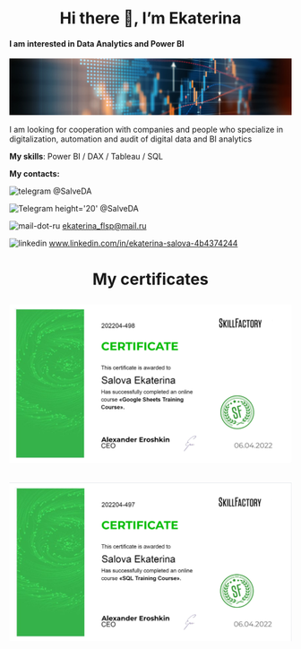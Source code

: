 <h1 align="center">Hi there 👋, I’m Ekaterina</a>


#### I am interested in Data Analytics and Power BI
![I am interested in Data Analytics and Power BI](https://github.com/SalveDA/Hello/blob/main/hero-banner.jpg)

I am looking for cooperation with companies and people who specialize in digitalization, automation and audit of digital data and BI analytics

**My skills**: Power BI / DAX / Tableau / SQL

**My contacts:**

<img src='https://cdn.jsdelivr.net/npm/simple-icons@3.0.1/icons/telegram.svg' alt='telegram' height='20'> @SalveDA

![Telegram](https://cdn.jsdelivr.net/npm/simple-icons@3.0.1/icons/telegram.svg') height='20' @SalveDA

<img src='https://cdn.jsdelivr.net/npm/simple-icons@3.0.1/icons/mail-dot-ru.svg' alt='mail-dot-ru' height='20'>  ekaterina_flsp@mail.ru

<img src='https://cdn.jsdelivr.net/npm/simple-icons@3.0.1/icons/linkedin.svg' alt='linkedin' height='20'> www.linkedin.com/in/ekaterina-salova-4b4374244


<!---
SalveDA/SalveDA is a ✨ special ✨ repository because its `README.md` (this file) appears on your GitHub profile.
You can click the Preview link to take a look at your changes.
--->

<h1 align="center">My certificates</a>



![1](https://github.com/SalveDA/Hello/blob/main/Google_sheets.png)

![2](https://github.com/SalveDA/Hello/blob/main/SQL.png)



